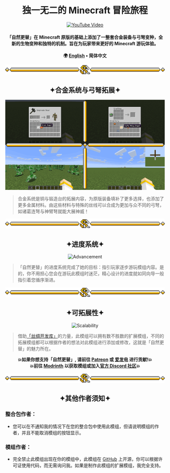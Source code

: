 <!--suppress HtmlDeprecatedAttribute -->
<div align = "center">

# 独一无二的 Minecraft 冒险旅程

[![YouTube Video](/img/RenderMap.png)](https://www.bilibili.com/video/BV1JY411k7Wq)

#### 「自然更替」在 Minecraft 原版的基础上添加了一整套合金装备与弓弩变种，全新的生物变种和独特的机制。旨在为玩家带来更好的 Minecraft 游玩体验。

**🌍 [English](README.en_us.md) • 简体中文**

</div>

![Line](/img/Line.png)

<div align = "center">

## ✦合金系统与弓弩拓展✦

![Alloy and bow](/img/AlloyAndBow.gif)

</div>

> 合金系统是铜与锻造台的拓展内容，为原版装备填补了更多选择，也添加了更多金属材料。由这些材料与特殊的丝线可以合成为更加与众不同的弓弩，如诸葛连弩与神臂弩就能大展神威！

![Line](/img/Line.png)

<div align = "center">

## ✦进度系统✦

![Advancement](/img/Advancement.gif)

</div>

> 「自然更替」的进度系统完成了她的目标：指引玩家逐步游玩模组内容。是的，你不用担心您会在游玩此模组时迷茫，精心设计的进度就如同向导一般指引着您循序渐进。


![Line](/img/Line.png)

<div align = "center">

## ✦可拓展性✦

![Scalability](/img/Scalability.gif)

</div>

> 借助[「丝绸开发库」](https://github.com/Silk-MC/Silk-API)的力量，此模组可以拥有数不胜数的扩展模组，不同的拓展模组都可以根据作者的想法对此模组进行添加或修改，这就是「自然更替」的魅力所在。

<div align = "center">

**💥如果你想支持「自然更替」, 请前往 [Patreon](https://www.patreon.com/GameGeek_Saikel) 或 [爱发电](https://afdian.net/a/GameGeek_Saikel) 进行贡献!💥**<br>
**💥前往 [Modrinth](https://modrinth.com/mod/spontaneous-replace) 以获取模组或加入[官方 Discord 社区](https://discord.com/invite/ChRbMFgVw3)💥**

</div>

![Line](/img/Line.png)

<h2 align = "center">✦其他作者须知✦</h2>

### 整合包作者：

- 您可以在不通知我的情况下在您的整合包中使用此模组，但请说明模组的作者，并且不能取消模组的按钮显示。

### 模组作者：

- 完全禁止此模组出现在你的模组中，此模组在 [GitHub](https://github.com/Saikel-Orado-Liu/Spontaneous-Replace) 上开源，你可以根据许可证使用代码，而无需询问我。如果是制作此模组的扩展模组，我完全支持。